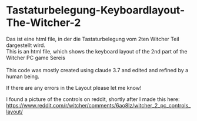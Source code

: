 # Tastaturbelegung-Keyboardlayout-The-Witcher-2
Das ist eine html file, in der die Tastaturbelegung vom 2ten Witcher Teil dargestellt wird.\
This is an html file, which shows the keyboard layout of the 2nd part of the Witcher PC game Sereis\
\
This code was mostly created using claude 3.7 and edited and refined by a human being.

If there are any errors in the Layout please let me know!

I found a picture of the controls on reddit, shortly after I made this here:
https://www.reddit.com/r/witcher/comments/6ao8lz/witcher_2_pc_controls_layout/
